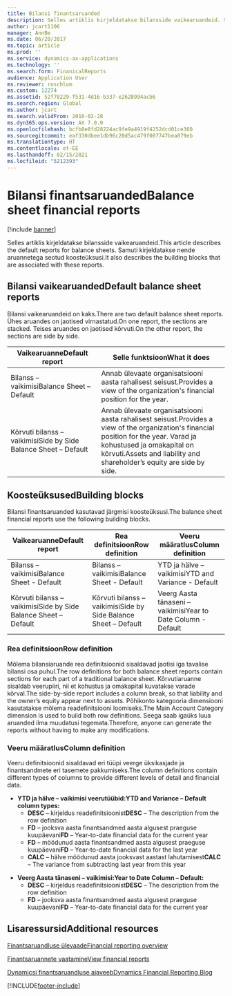 ```yaml
---
title: Bilansi finantsaruanded
description: Selles artiklis kirjeldatakse bilansside vaikearuandeid. Samuti kirjeldatakse nende aruannetega seotud koosteüksusi.
author: jcart1106
manager: AnnBe
ms.date: 06/20/2017
ms.topic: article
ms.prod: ''
ms.service: dynamics-ax-applications
ms.technology: ''
ms.search.form: FinanicalReports
audience: Application User
ms.reviewer: roschlom
ms.custom: 12274
ms.assetid: 52f78229-f531-4d16-b337-e2628994acb6
ms.search.region: Global
ms.author: jcart
ms.search.validFrom: 2016-02-28
ms.dyn365.ops.version: AX 7.0.0
ms.openlocfilehash: bcfb8e8fd28224ac9fe9a4919f4252dcd01ce360
ms.sourcegitcommit: eaf330dbee1db96c20d5ac479f007747bea079eb
ms.translationtype: HT
ms.contentlocale: et-EE
ms.lasthandoff: 02/15/2021
ms.locfileid: "5212393"
---
```

# <a name="balance-sheet-financial-reports"></a><span data-ttu-id="17e27-104">Bilansi finantsaruanded</span><span class="sxs-lookup"><span data-stu-id="17e27-104">Balance sheet financial reports</span></span>

[!include [banner](../includes/banner.md)]

<span data-ttu-id="17e27-105">Selles artiklis kirjeldatakse bilansside vaikearuandeid.</span><span class="sxs-lookup"><span data-stu-id="17e27-105">This article describes the default reports for balance sheets.</span></span> <span data-ttu-id="17e27-106">Samuti kirjeldatakse nende aruannetega seotud koosteüksusi.</span><span class="sxs-lookup"><span data-stu-id="17e27-106">It also describes the building blocks that are associated with these reports.</span></span> 

<a name="default-balance-sheet-reports"></a><span data-ttu-id="17e27-107">Bilansi vaikearuanded</span><span class="sxs-lookup"><span data-stu-id="17e27-107">Default balance sheet reports</span></span>
-----------------------------

<span data-ttu-id="17e27-108">Bilansi vaikearuandeid on kaks.</span><span class="sxs-lookup"><span data-stu-id="17e27-108">There are two default balance sheet reports.</span></span> <span data-ttu-id="17e27-109">Ühes aruandes on jaotised virnastatud.</span><span class="sxs-lookup"><span data-stu-id="17e27-109">On one report, the sections are stacked.</span></span> <span data-ttu-id="17e27-110">Teises aruandes on jaotised kõrvuti.</span><span class="sxs-lookup"><span data-stu-id="17e27-110">On the other report, the sections are side by side.</span></span>

| <span data-ttu-id="17e27-111">Vaikearuanne</span><span class="sxs-lookup"><span data-stu-id="17e27-111">Default report</span></span>                       | <span data-ttu-id="17e27-112">Selle funktsioon</span><span class="sxs-lookup"><span data-stu-id="17e27-112">What it does</span></span>                                                                                                                           |
|--------------------------------------|----------------------------------------------------------------------------------------------------------------------------------------|
| <span data-ttu-id="17e27-113">Bilanss – vaikimisi</span><span class="sxs-lookup"><span data-stu-id="17e27-113">Balance Sheet – Default</span></span>              | <span data-ttu-id="17e27-114">Annab ülevaate organisatsiooni aasta rahalisest seisust.</span><span class="sxs-lookup"><span data-stu-id="17e27-114">Provides a view of the organization's financial position for the year.</span></span>                                                                 |
| <span data-ttu-id="17e27-115">Kõrvuti bilanss – vaikimisi</span><span class="sxs-lookup"><span data-stu-id="17e27-115">Side by Side Balance Sheet – Default</span></span> | <span data-ttu-id="17e27-116">Annab ülevaate organisatsiooni aasta rahalisest seisust.</span><span class="sxs-lookup"><span data-stu-id="17e27-116">Provides a view of the organization's financial position for the year.</span></span> <span data-ttu-id="17e27-117">Varad ja kohustused ja omakapital on kõrvuti.</span><span class="sxs-lookup"><span data-stu-id="17e27-117">Assets and liability and shareholder’s equity are side by side.</span></span> |

## <a name="building-blocks"></a><span data-ttu-id="17e27-118">Koosteüksused</span><span class="sxs-lookup"><span data-stu-id="17e27-118">Building blocks</span></span>
<span data-ttu-id="17e27-119">Bilansi finantsaruanded kasutavad järgmisi koosteüksusi.</span><span class="sxs-lookup"><span data-stu-id="17e27-119">The balance sheet financial reports use the following building blocks.</span></span>

| <span data-ttu-id="17e27-120">Vaikearuanne</span><span class="sxs-lookup"><span data-stu-id="17e27-120">Default report</span></span>                       | <span data-ttu-id="17e27-121">Rea definitsioon</span><span class="sxs-lookup"><span data-stu-id="17e27-121">Row definition</span></span>                       | <span data-ttu-id="17e27-122">Veeru määratlus</span><span class="sxs-lookup"><span data-stu-id="17e27-122">Column definition</span></span>             |
|--------------------------------------|--------------------------------------|-------------------------------|
| <span data-ttu-id="17e27-123">Bilanss – vaikimisi</span><span class="sxs-lookup"><span data-stu-id="17e27-123">Balance Sheet - Default</span></span>              | <span data-ttu-id="17e27-124">Bilanss – vaikimisi</span><span class="sxs-lookup"><span data-stu-id="17e27-124">Balance Sheet - Default</span></span>              | <span data-ttu-id="17e27-125">YTD ja hälve – vaikimisi</span><span class="sxs-lookup"><span data-stu-id="17e27-125">YTD and Variance - Default</span></span>    |
| <span data-ttu-id="17e27-126">Kõrvuti bilanss – vaikimisi</span><span class="sxs-lookup"><span data-stu-id="17e27-126">Side by Side Balance Sheet – Default</span></span> | <span data-ttu-id="17e27-127">Kõrvuti bilanss – vaikimisi</span><span class="sxs-lookup"><span data-stu-id="17e27-127">Side by Side Balance Sheet – Default</span></span> | <span data-ttu-id="17e27-128">Veerg Aasta tänaseni – vaikimisi</span><span class="sxs-lookup"><span data-stu-id="17e27-128">Year to Date Column - Default</span></span> |

### <a name="row-definition"></a><span data-ttu-id="17e27-129">Rea definitsioon</span><span class="sxs-lookup"><span data-stu-id="17e27-129">Row definition</span></span>

<span data-ttu-id="17e27-130">Mõlema bilansiaruande rea definitsioonid sisaldavad jaotisi iga tavalise bilansi osa puhul.</span><span class="sxs-lookup"><span data-stu-id="17e27-130">The row definitions for both balance sheet reports contain sections for each part of a traditional balance sheet.</span></span> <span data-ttu-id="17e27-131">Kõrvutiaruanne sisaldab veerupiiri, nii et kohustus ja omakapital kuvatakse varade kõrval.</span><span class="sxs-lookup"><span data-stu-id="17e27-131">The side-by-side report includes a column break, so that liability and the owner’s equity appear next to assets.</span></span> <span data-ttu-id="17e27-132">Põhikonto kategooria dimensiooni kasutatakse mõlema readefinitsiooni loomiseks.</span><span class="sxs-lookup"><span data-stu-id="17e27-132">The Main Account Category dimension is used to build both row definitions.</span></span> <span data-ttu-id="17e27-133">Seega saab igaüks luua aruanded ilma muudatusi tegemata.</span><span class="sxs-lookup"><span data-stu-id="17e27-133">Therefore, anyone can generate the reports without having to make any modifications.</span></span>

### <a name="column-definition"></a><span data-ttu-id="17e27-134">Veeru määratlus</span><span class="sxs-lookup"><span data-stu-id="17e27-134">Column definition</span></span>

<span data-ttu-id="17e27-135">Veeru definitsioonid sisaldavad eri tüüpi veerge üksikasjade ja finantsandmete eri tasemete pakkumiseks.</span><span class="sxs-lookup"><span data-stu-id="17e27-135">The column definitions contain different types of columns to provide different levels of detail and financial data.</span></span>

-   <span data-ttu-id="17e27-136">**YTD ja hälve – vaikimisi veerutüübid:**</span><span class="sxs-lookup"><span data-stu-id="17e27-136">**YTD and Variance – Default column types:**</span></span>
    -   <span data-ttu-id="17e27-137">**DESC** – kirjeldus readefinitsioonist</span><span class="sxs-lookup"><span data-stu-id="17e27-137">**DESC** – The description from the row definition</span></span>
    -   <span data-ttu-id="17e27-138">**FD** – jooksva aasta finantsandmed aasta algusest praeguse kuupäevani</span><span class="sxs-lookup"><span data-stu-id="17e27-138">**FD** – Year-to-date financial data for the current year</span></span>
    -   <span data-ttu-id="17e27-139">**FD** – möödunud aasta finantsandmed aasta algusest praeguse kuupäevani</span><span class="sxs-lookup"><span data-stu-id="17e27-139">**FD** – Year-to-date financial data for the last year</span></span>
    -   <span data-ttu-id="17e27-140">**CALC** – hälve möödunud aasta jooksvast aastast lahutamisest</span><span class="sxs-lookup"><span data-stu-id="17e27-140">**CALC** – The variance from subtracting last year from this year</span></span>

<!-- -->

-   <span data-ttu-id="17e27-141">**Veerg Aasta tänaseni – vaikimisi:**</span><span class="sxs-lookup"><span data-stu-id="17e27-141">**Year to Date Column – Default:**</span></span>
    -   <span data-ttu-id="17e27-142">**DESC** – kirjeldus readefinitsioonist</span><span class="sxs-lookup"><span data-stu-id="17e27-142">**DESC** – The description from the row definition</span></span>
    -   <span data-ttu-id="17e27-143">**FD** – jooksva aasta finantsandmed aasta algusest praeguse kuupäevani</span><span class="sxs-lookup"><span data-stu-id="17e27-143">**FD** – Year-to-date financial data for the current year</span></span>



<a name="additional-resources"></a><span data-ttu-id="17e27-144">Lisaressursid</span><span class="sxs-lookup"><span data-stu-id="17e27-144">Additional resources</span></span>
--------

[<span data-ttu-id="17e27-145">Finantsaruandluse ülevaade</span><span class="sxs-lookup"><span data-stu-id="17e27-145">Financial reporting overview</span></span>](financial-reporting-getting-started.md)

[<span data-ttu-id="17e27-146">Finantsaruannete vaatamine</span><span class="sxs-lookup"><span data-stu-id="17e27-146">View financial reports</span></span>](view-financial-reports.md)

[<span data-ttu-id="17e27-147">Dynamicsi finantsaruandluse ajaveeb</span><span class="sxs-lookup"><span data-stu-id="17e27-147">Dynamics Financial Reporting Blog</span></span>](https://blogs.msdn.com/b/dynamics_financial_reporting/)





[!INCLUDE[footer-include](../../includes/footer-banner.md)]